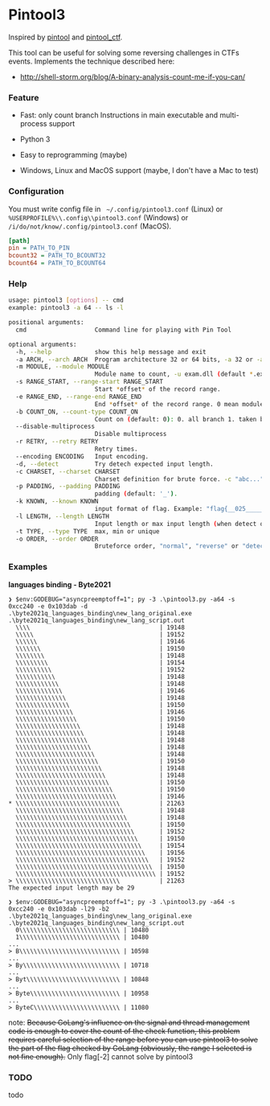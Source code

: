 # Pintool3

Inspired by [pintool](https://github.com/wagiro/pintool) and [pintool_ctf](https://github.com/NoOne-hub/pintools_ctf).


This tool can be useful for solving some reversing challenges in CTFs events. Implements the technique described here:

- http://shell-storm.org/blog/A-binary-analysis-count-me-if-you-can/

### Feature

- Fast: only count branch Instructions in main executable and multi-process support

- Python 3
- Easy to reprogramming (maybe)
- Windows, Linux and MacOS support (maybe, I don't have a Mac to test)


### Configuration
You must write config file in `` ~/.config/pintool3.conf`` (Linux) or `%USERPROFILE%\\.config\\pintool3.conf` (Windows) or `/i/do/not/know/.config/pintool3.conf` (MacOS).

```ini
[path]
pin = PATH_TO_PIN
bcount32 = PATH_TO_BCOUNT32
bcount64 = PATH_TO_BCOUNT64
```

### Help



```sh
usage: pintool3 [options] -- cmd
example: pintool3 -a 64 -- ls -l

positional arguments:
  cmd                   Command line for playing with Pin Tool

optional arguments:
  -h, --help            show this help message and exit
  -a ARCH, --arch ARCH  Program architecture 32 or 64 bits, -a 32 or -a 64
  -m MODULE, --module MODULE
                        Module name to count, -u exam.dll (default *.exe)
  -s RANGE_START, --range-start RANGE_START
                        Start *offset* of the record range.
  -e RANGE_END, --range-end RANGE_END
                        End *offset* of the record range. 0 mean module end.
  -b COUNT_ON, --count-type COUNT_ON
                        Count on (default: 0): 0. all branch 1. taken branch 2. not taken branch.
  --disable-multiprocess
                        Disable multiprocess
  -r RETRY, --retry RETRY
                        Retry times.
  --encoding ENCODING   Input encoding.
  -d, --detect          Try detech expected input length.
  -c CHARSET, --charset CHARSET
                        Charset definition for brute force. -c "abc..." (default: string.printable-string.whitespace)
  -p PADDING, --padding PADDING
                        padding (default: '_').
  -k KNOWN, --known KNOWN
                        input format of flag. Example: "flag{__025______}" padding "_" refers to unknown, you can use -p to specify padding. After setting this option, Length (-l) will be ignored.
  -l LENGTH, --length LENGTH
                        Input length or max input length (when detect on).
  -t TYPE, --type TYPE  max, min or unique
  -o ORDER, --order ORDER
                        Bruteforce order, "normal", "reverse" or "detect"
```


### Examples
**languages binding - Byte2021**

```
❯ $env:GODEBUG="asyncpreemptoff=1"; py -3 .\pintool3.py -a64 -s 0xcc240 -e 0x103dab -d .\byte2021q_languages_binding\new_lang_original.exe .\byte2021q_languages_binding\new_lang_script.out
  \\\\                                    | 19148
  \\\\\                                   | 19152
  \\\\\\                                  | 19146
  \\\\\\\                                 | 19150
  \\\\\\\\                                | 19148
  \\\\\\\\\                               | 19154
  \\\\\\\\\\                              | 19152
  \\\\\\\\\\\                             | 19148
  \\\\\\\\\\\\                            | 19148
  \\\\\\\\\\\\\                           | 19146
  \\\\\\\\\\\\\\                          | 19148
  \\\\\\\\\\\\\\\                         | 19150
  \\\\\\\\\\\\\\\\                        | 19146
  \\\\\\\\\\\\\\\\\                       | 19150
  \\\\\\\\\\\\\\\\\\                      | 19148
  \\\\\\\\\\\\\\\\\\\                     | 19148
  \\\\\\\\\\\\\\\\\\\\                    | 19148
  \\\\\\\\\\\\\\\\\\\\\                   | 19148
  \\\\\\\\\\\\\\\\\\\\\\                  | 19148
  \\\\\\\\\\\\\\\\\\\\\\\                 | 19150
  \\\\\\\\\\\\\\\\\\\\\\\\                | 19148
  \\\\\\\\\\\\\\\\\\\\\\\\\               | 19148
  \\\\\\\\\\\\\\\\\\\\\\\\\\              | 19150
  \\\\\\\\\\\\\\\\\\\\\\\\\\\             | 19150
  \\\\\\\\\\\\\\\\\\\\\\\\\\\\            | 19146
* \\\\\\\\\\\\\\\\\\\\\\\\\\\\\           | 21263
  \\\\\\\\\\\\\\\\\\\\\\\\\\\\\\          | 19148
  \\\\\\\\\\\\\\\\\\\\\\\\\\\\\\\         | 19148
  \\\\\\\\\\\\\\\\\\\\\\\\\\\\\\\\        | 19150
  \\\\\\\\\\\\\\\\\\\\\\\\\\\\\\\\\       | 19152
  \\\\\\\\\\\\\\\\\\\\\\\\\\\\\\\\\\      | 19150
  \\\\\\\\\\\\\\\\\\\\\\\\\\\\\\\\\\\     | 19154
  \\\\\\\\\\\\\\\\\\\\\\\\\\\\\\\\\\\\    | 19156
  \\\\\\\\\\\\\\\\\\\\\\\\\\\\\\\\\\\\\   | 19152
  \\\\\\\\\\\\\\\\\\\\\\\\\\\\\\\\\\\\\\  | 19150
  \\\\\\\\\\\\\\\\\\\\\\\\\\\\\\\\\\\\\\\ | 19152
> \\\\\\\\\\\\\\\\\\\\\\\\\\\\\           | 21263
The expected input length may be 29
```

```
❯ $env:GODEBUG="asyncpreemptoff=1"; py -3 .\pintool3.py -a64 -s 0xcc240 -e 0x103dab -l29 -b2 .\byte2021q_languages_binding\new_lang_original.exe .\byte2021q_languages_binding\new_lang_script.out
  0\\\\\\\\\\\\\\\\\\\\\\\\\\\\ | 10480
  1\\\\\\\\\\\\\\\\\\\\\\\\\\\\ | 10480
...
> B\\\\\\\\\\\\\\\\\\\\\\\\\\\\ | 10598
...
> By\\\\\\\\\\\\\\\\\\\\\\\\\\\ | 10718
...
> Byt\\\\\\\\\\\\\\\\\\\\\\\\\\ | 10848
...
> Byte\\\\\\\\\\\\\\\\\\\\\\\\\ | 10958
...
> ByteC\\\\\\\\\\\\\\\\\\\\\\\\ | 11080
```

note: ~~Because GoLang's influence on the signal and thread management code is enough to cover the count of the check function, this problem requires careful selection of the range before you can use pintool3 to solve the part of the flag checked by GoLang (obviously, the range I selected is not fine enough).~~ Only flag[-2] cannot solve by pintool3

### TODO

todo
